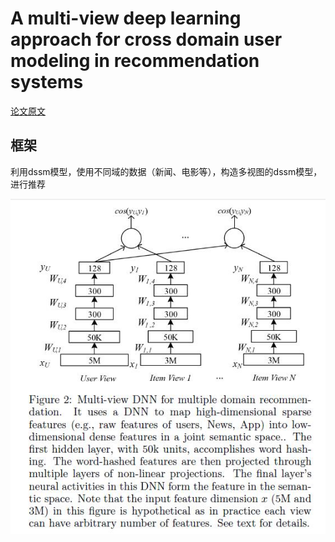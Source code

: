 # A multi-view deep learning approach for cross domain user modeling in recommendation systems

[论文原文]()

## 框架

利用dssm模型，使用不同域的数据（新闻、电影等），构造多视图的dssm模型，进行推荐

![](res/mv-dnn.jpg)